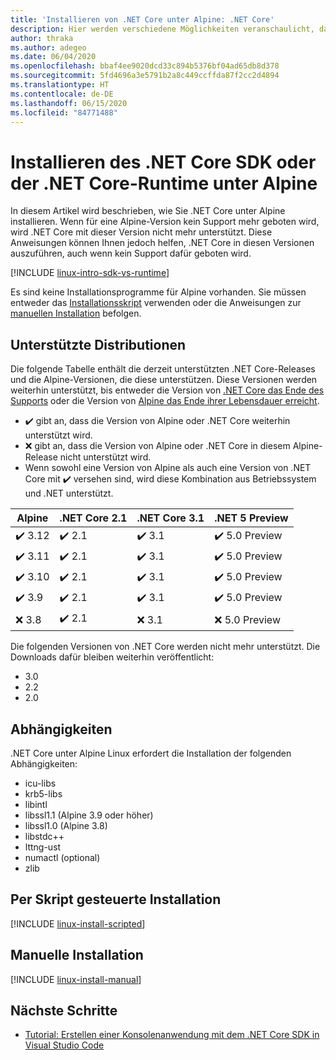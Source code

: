 ```yaml
---
title: 'Installieren von .NET Core unter Alpine: .NET Core'
description: Hier werden verschiedene Möglichkeiten veranschaulicht, das.NET Core SDK und die NET Core-Runtime unter Alpine zu installieren.
author: thraka
ms.author: adegeo
ms.date: 06/04/2020
ms.openlocfilehash: bbaf4ee9020dcd33c894b5376bf04ad65db8d378
ms.sourcegitcommit: 5fd4696a3e5791b2a8c449ccffda87f2cc2d4894
ms.translationtype: HT
ms.contentlocale: de-DE
ms.lasthandoff: 06/15/2020
ms.locfileid: "84771488"
---
```

# <a name="install-net-core-sdk-or-net-core-runtime-on-alpine"></a>Installieren des .NET Core SDK oder der .NET Core-Runtime unter Alpine

In diesem Artikel wird beschrieben, wie Sie .NET Core unter Alpine installieren. Wenn für eine Alpine-Version kein Support mehr geboten wird, wird .NET Core mit dieser Version nicht mehr unterstützt. Diese Anweisungen können Ihnen jedoch helfen, .NET Core in diesen Versionen auszuführen, auch wenn kein Support dafür geboten wird.

[!INCLUDE [linux-intro-sdk-vs-runtime](includes/linux-intro-sdk-vs-runtime.md)]

Es sind keine Installationsprogramme für Alpine vorhanden. Sie müssen entweder das [Installationsskript](#scripted-install) verwenden oder die Anweisungen zur [manuellen Installation](#manual-install) befolgen.

## <a name="supported-distributions"></a>Unterstützte Distributionen

Die folgende Tabelle enthält die derzeit unterstützten .NET Core-Releases und die Alpine-Versionen, die diese unterstützen. Diese Versionen werden weiterhin unterstützt, bis entweder die Version von [.NET Core das Ende des Supports](https://dotnet.microsoft.com/platform/support/policy/dotnet-core) oder die Version von [Alpine das Ende ihrer Lebensdauer erreicht](https://wiki.alpinelinux.org/wiki/Alpine_Linux:Releases).

- ✔️ gibt an, dass die Version von Alpine oder .NET Core weiterhin unterstützt wird.
- ❌ gibt an, dass die Version von Alpine oder .NET Core in diesem Alpine-Release nicht unterstützt wird.
- Wenn sowohl eine Version von Alpine als auch eine Version von .NET Core mit ✔️ versehen sind, wird diese Kombination aus Betriebssystem und .NET unterstützt.

| Alpine                   | .NET Core 2.1 | .NET Core 3.1 | .NET 5 Preview |
|--------------------------|---------------|---------------|----------------|
| ✔️ 3.12  | ✔️ 2.1        | ✔️ 3.1        | ✔️ 5.0 Preview |
| ✔️ 3.11  | ✔️ 2.1        | ✔️ 3.1        | ✔️ 5.0 Preview |
| ✔️ 3.10  | ✔️ 2.1        | ✔️ 3.1        | ✔️ 5.0 Preview |
| ✔️ 3.9   | ✔️ 2.1        | ✔️ 3.1        | ✔️ 5.0 Preview |
| ❌ 3.8   | ✔️ 2.1        | ❌ 3.1        | ❌ 5.0 Preview |

Die folgenden Versionen von .NET Core werden nicht mehr unterstützt. Die Downloads dafür bleiben weiterhin veröffentlicht:

- 3.0
- 2.2
- 2.0

## <a name="dependencies"></a>Abhängigkeiten

.NET Core unter Alpine Linux erfordert die Installation der folgenden Abhängigkeiten:

- icu-libs
- krb5-libs
- libintl
- libssl1.1 (Alpine 3.9 oder höher)
- libssl1.0 (Alpine 3.8)
- libstdc++
- lttng-ust
- numactl (optional)
- zlib

## <a name="scripted-install"></a>Per Skript gesteuerte Installation

[!INCLUDE [linux-install-scripted](includes/linux-install-scripted.md)]

## <a name="manual-install"></a>Manuelle Installation

[!INCLUDE [linux-install-manual](includes/linux-install-manual.md)]

## <a name="next-steps"></a>Nächste Schritte

- [Tutorial: Erstellen einer Konsolenanwendung mit dem .NET Core SDK in Visual Studio Code](../tutorials/with-visual-studio-code.md)
